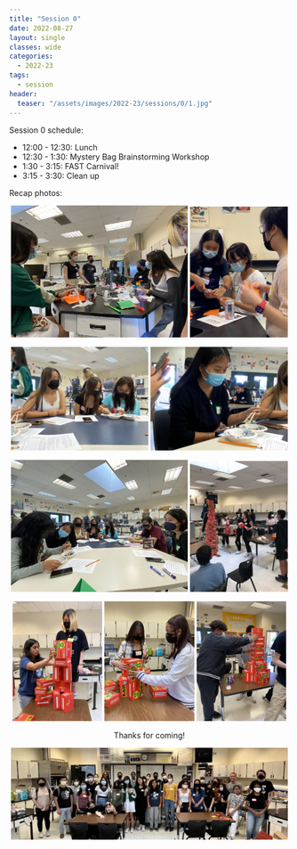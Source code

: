 ```yaml
---
title: "Session 0"
date: 2022-08-27
layout: single
classes: wide
categories:
  - 2022-23
tags:
  - session
header:
  teaser: "/assets/images/2022-23/sessions/0/1.jpg"
---
```


Session 0 schedule:

- 12:00 - 12:30: Lunch 
- 12:30 - 1:30: Mystery Bag Brainstorming Workshop
- 1:30 - 3:15: FAST Carnival!
- 3:15 - 3:30: Clean up

Recap photos:
<p align="center">
    <img src="/assets/images/2022-23/sessions/0/1.jpg" width="63%" />
    <img src="/assets/images/2022-23/sessions/0/2.jpg" width="35%" />
</p>
<p align="center">
    <img src="/assets/images/2022-23/sessions/0/3.jpg" width="49%" />
    <img src="/assets/images/2022-23/sessions/0/4.jpg" width="49%" />
</p>
<p align="center">
    <img src="/assets/images/2022-23/sessions/0/5.jpg" width="63%" />
    <img src="/assets/images/2022-23/sessions/0/6.jpg" width="35%" />
</p>
<p align="center">
    <img src="/assets/images/2022-23/sessions/0/7.jpg" width="32%" />
    <img src="/assets/images/2022-23/sessions/0/8.jpg" width="32%" />
    <img src="/assets/images/2022-23/sessions/0/9.jpg" width="32%" />
</p>
<p align="center"> Thanks for coming! </p>
<p align="center">
    <img src="/assets/images/2022-23/sessions/0/group.jpg" width="99%" />
</p>

